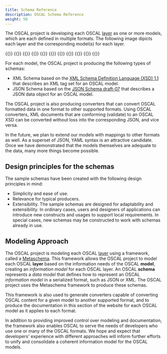 ```yaml
---
title: Schema Reference
description: OSCAL Schema Reference
weight: 50
---
```


The OSCAL project is developing each OSCAL [layer](https://pages.nist.gov/OSCAL/docs/) as one or more models, which are each defined in multiple formats. The following image dipicts each layer and the corresponding model(s) for each layer.

{{<imagemap src="oscal-layers.png" width="932" height="589" alt="oscal layers and models">}}
  {{<area href="catalog/" alt="Catalog Model" title="Catalog Model" shape="rect" coords="195,500,896,571">}}
  {{<area href="/learnmore/architecture/#catalog-layer" alt="Catalog Layer" title="Catalog Layer" shape="rect" coords="3,484,932,588">}}
  {{<area href="profile/" alt="Profile Model" title="Profile Model" shape="rect" coords="196,388,895,462">}}
  {{<area href="/learnmore/architecture/#profile-layer" alt="Profile Layer" title="Profile Layer" shape="rect" coords="4,370,932,477">}}
  {{<area href="component/" alt="Component Model" title="Component Model" shape="rect" coords="197,316,894,349">}}
  {{<area href="ssp/" alt="System Security Plan Model" title="System Security Plan Model" shape="rect" coords="198,239,894,309">}}
  {{<area href="/learnmore/architecture/#implementation-layer" alt="Implementation Layer" title="Implementation Layer" shape="rect" coords="3,222,932,366">}}
  {{<area href="/learnmore/architecture/#assessment-layer" alt="Assessment Layer" title="Assessment Layer" shape="rect" coords="4,111,932,217">}}
  {{<area href="/learnmore/architecture/#assessment-results-layer" alt="Assessment Results Layer" title="Assessment Results Layer" shape="rect" coords="3,0,932,105">}}
{{</imagemap>}}

For each model, the OSCAL project is producing the following types of schemas:

* XML Schema based on the [XML Schema Definition Language (XSD) 1.1](https://www.w3.org/TR/xmlschema11-1) that describes an XML tag set for an OSCAL model.
* JSON Schema based on the [JSON Schema draft-07](https://json-schema.org/specification.html) that describes a JSON data object for an OSCAL model.

The OSCAL project is also producing converters that can convert OSCAL formatted data in one format to other supported formats. Using OSCAL converters, XML documents that are conforming (validate) to an OSCAL XSD can be converted without loss into the corresponding JSON, and vice versa.

In the future, we plan to extend our models with mappings to other formats as well. As a superset of JSON, YAML syntax is an attractive candidate. Once we have demonstrated that the models themselves are adequate to the data, many more things become possible.

## Design principles for the schemas

The sample schemas have been created with the following design principles in mind:

* Simplicity and ease of use.
* Relevance for typical producers.
* Extensibility. The sample schemas are designed for adaptability and extensibility. In ordinary cases, users and designers of applications can introduce new constructs and usages to support local requirements. In special cases, new schemas may be constructed to work with schemas already in use.

## Modeling Approach

The OSCAL project is modeling each OSCAL [layer](https://pages.nist.gov/OSCAL/docs/) using a framework, called a [Metaschema](https://github.com/usnistgov/OSCAL/tree/master/src/metaschema). This framework allows the OSCAL project to model each OSCAL **layer** based on the information needs of the OSCAL **model**, creating an *information model* for each OSCAL layer. An OSCAL **schema** represents a *data model* that defines how to represent an OSCAL *information model* in a serialized format, such as JSON or XML. The OSCAL project uses the Metaschema framework to produce these schemas.

This framework is also used to generate converters capable of converting OSCAL content for a given model to another supported format, and to produce the documentation in this section of the website for each OSCAL model as it applies to each format.

In addition to providing improved control over modeling and documentation, the framework also enables OSCAL to serve the needs of developers who use one or many of the OSCAL formats. We hope and expect that developers' experience with different approaches will inform further efforts to unify and consolidate a coherent information model for the OSCAL models.
